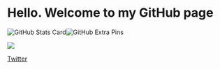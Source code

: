 # Hello. Welcome to my GitHub page

![GitHub Stats Card](https://github-readme-stats.vercel.app/api?username=Fidio-lp2)![GitHub Extra Pins](https://github-readme-stats.vercel.app/api/pin/?username=Fidio-lp2&repo=Fidio-lp2)

<img src="https://grass-graph.moshimo.works/images/Fidio-lp2.png">

[Twitter](https://twitter.com/Fidio58116594)
